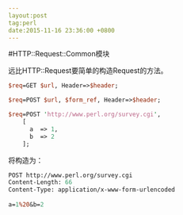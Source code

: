```yaml
---
layout:post
tag:perl
date:2015-11-16 23:36:00 +0800
---
```


#HTTP::Request::Common模块

远比HTTP::Request要简单的构造Request的方法。

```perl
$req=GET $url, Header=>$header;

$req=POST $url, $form_ref, Header=>$header;

$req=POST 'http://www.perl.org/survey.cgi',
    [
      a  => 1,
      b  => 2
    ];
```
将构造为：

```perl
POST http://www.perl.org/survey.cgi
Content-Length: 66
Content-Type: application/x-www-form-urlencoded
 
a=1%20&b=2
```
